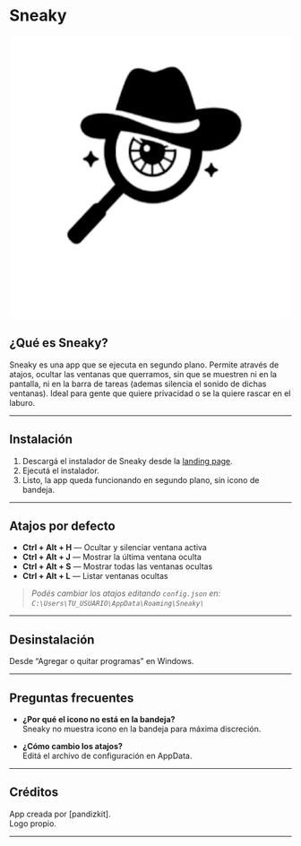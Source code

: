 # Sneaky

![Logo](logo_full_512.png)

## ¿Qué es Sneaky?

Sneaky es una app que se ejecuta en segundo plano. Permite através de atajos, ocultar las ventanas que querramos, sin que se muestren ni en la pantalla, ni en la barra de tareas (ademas silencia el sonido de dichas ventanas).
Ideal para gente que quiere privacidad o se la quiere rascar en el laburo.

---

## Instalación

1. Descargá el instalador de Sneaky desde la [landing page](#).
2. Ejecutá el instalador.
3. Listo, la app queda funcionando en segundo plano, sin icono de bandeja.

---

## Atajos por defecto

- **Ctrl + Alt + H** — Ocultar y silenciar ventana activa
- **Ctrl + Alt + J** — Mostrar la última ventana oculta
- **Ctrl + Alt + S** — Mostrar todas las ventanas ocultas
- **Ctrl + Alt + L** — Listar ventanas ocultas

> *Podés cambiar los atajos editando `config.json` en:  
> `C:\Users\TU_USUARIO\AppData\Roaming\Sneaky\`*

---

## Desinstalación

Desde “Agregar o quitar programas” en Windows.

---

## Preguntas frecuentes

- **¿Por qué el icono no está en la bandeja?**  
  Sneaky no muestra icono en la bandeja para máxima discreción.

- **¿Cómo cambio los atajos?**  
  Editá el archivo de configuración en AppData.

---

## Créditos

App creada por [pandizkit].  
Logo propio.

---

